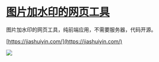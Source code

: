 # [图片加水印的网页工具](https://github.com/jaaleng/jaaleng.github.io/issues/95)

图片加水印的网页工具，纯前端应用，不需要服务器，代码开源。

[https://jiashuiyin.com/](https://jiashuiyin.com/)

![](https://pic.superbed.cc/item/6722451afa9f77b4dc9b2681.webp)



